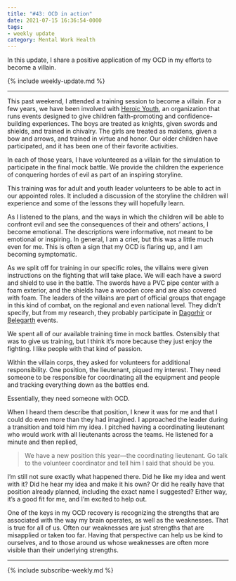 ```yaml
---
title: "#43: OCD in action"
date: 2021-07-15 16:36:54-0000
tags:
- weekly update
category: Mental Work Health
---
```


In this update, I share a positive application of my OCD in my efforts to become a villain.

{% include weekly-update.md %}

***

This past weekend, I attended a training session to become a villain. For a few years, we have been involved with [Heroic Youth](https://heroicyouth.org), an organization that runs events designed to give children faith-promoting and confidence-building experiences. The boys are treated as knights, given swords and shields, and trained in chivalry. The girls are treated as maidens, given a bow and arrows, and trained in virtue and honor. Our older children have participated, and it has been one of their favorite activities.

In each of those years, I have volunteered as a villain for the simulation to participate in the final mock battle. We provide the children the experience of conquering hordes of evil as part of an inspiring storyline.

This training was for adult and youth leader volunteers to be able to act in our appointed roles. It included a discussion of the storyline the children will experience and some of the lessons they will hopefully learn.

As I listened to the plans, and the ways in which the children will be able to confront evil and see the consequences of their and others’ actions, I become emotional. The descriptions were informative, not meant to be emotional or inspiring. In general, I am a crier, but this was a little much even for me. This is often a sign that my OCD is flaring up, and I am becoming symptomatic.

As we split off for training in our specific roles, the villains were given instructions on the fighting that will take place. We will each have a sword and shield to use in the battle. The swords have a PVC pipe center with a foam exterior, and the shields have a wooden core and are also covered with foam. The leaders of the villains are part of official groups that engage in this kind of combat, on the regional and even national level. They didn’t specify, but from my research, they probably participate in [Dagorhir](https://en.wikipedia.org/wiki/Dagorhir) or [Belegarth](https://en.wikipedia.org/wiki/Belegarth_Medieval_Combat_Society) events.

We spent all of our available training time in mock battles. Ostensibly that was to give us training, but I think it’s more because they just enjoy the fighting. I like people with that kind of passion.

Within the villain corps, they asked for volunteers for additional responsibility. One position, the lieutenant, piqued my interest. They need someone to be responsible for coordinating all the equipment and people and tracking everything down as the battles end.

Essentially, they need someone with OCD.

When I heard them describe that position, I knew it was for me and that I could do even more than they had imagined. I approached the leader during a transition and told him my idea. I pitched having a coordinating lieutenant who would work with all lieutenants across the teams. He listened for a minute and then replied,

> We have a new position this year—the coordinating lieutenant. Go talk to the volunteer coordinator and tell him I said that should be you.

I’m still not sure exactly what happened there. Did he like my idea and went with it? Did he hear my idea and make it his own? Or did he really have that position already planned, including the exact name I suggested? Either way, it’s a good fit for me, and I’m excited to help out.

One of the keys in my OCD recovery is recognizing the strengths that are associated with the way my brain operates, as well as the weaknesses. That is true for all of us. Often our weaknesses are just strengths that are misapplied or taken too far. Having that perspective can help us be kind to ourselves, and to those around us whose weaknesses are often more visible than their underlying strengths.

***
{% include subscribe-weekly.md %}